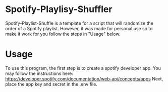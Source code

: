 # Spotify-Playlisy-Shuffler
Spotify-Playlist-Shuffle is a template for a script that will randomize the order of a Spotify playlist. However, it was made for personal use so to make it work for you follow the steps in "Usage" below.

# Usage
To use this program, the first step is to create a spotify developer app. You may follow the instructions here: https://developer.spotify.com/documentation/web-api/concepts/apps
Next, place the app key and secret in the .env file.
